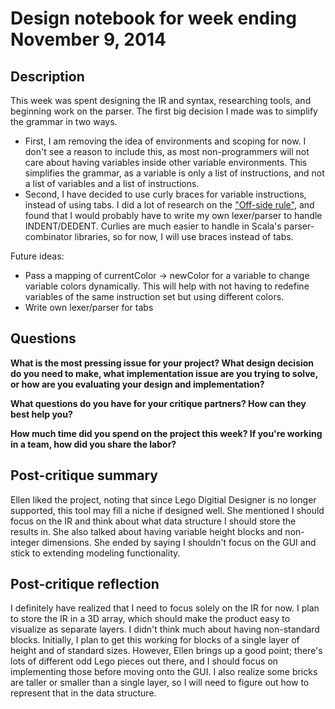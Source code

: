# Design notebook for week ending November 9, 2014

## Description

This week was spent designing the IR and syntax, researching tools, and beginning work on the parser. The first big decision I made was to simplify the grammar in two ways. 
* First, I am removing the idea of environments and scoping for now. I don't see a reason to include this, as most non-programmers will not care about having variables inside other variable environments. This simplifies the grammar, as a variable is only a list of instructions, and not a list of variables and a list of instructions.
* Second, I have decided to use curly braces for variable instructions, instead of using tabs. I did a lot of research on the ["Off-side rule"](http://en.wikipedia.org/wiki/Off-side_rule), and found that I would probably have to write my own lexer/parser to handle INDENT/DEDENT. Curlies are much easier to handle in Scala's parser-combinator libraries, so for now, I will use braces instead of tabs.

Future ideas:
* Pass a mapping of currentColor -> newColor for a variable to change variable colors dynamically. This will help with not having to redefine variables of the same instruction set but using different colors.
* Write own lexer/parser for tabs

## Questions

**What is the most pressing issue for your project? What design decision do
you need to make, what implementation issue are you trying to solve, or how
are you evaluating your design and implementation?**

**What questions do you have for your critique partners? How can they best help
you?**

**How much time did you spend on the project this week? If you're working in a
team, how did you share the labor?**

## Post-critique summary
Ellen liked the project, noting that since Lego Digitial Designer is no longer supported, this tool may fill a niche if designed well. She mentioned I should focus on the IR and think about what data structure I should store the results in. She also talked about having variable height blocks and non-integer dimensions. She ended by saying I shouldn't focus on the GUI and stick to extending modeling functionality.

## Post-critique reflection
I definitely have realized that I need to focus solely on the IR for now. I plan to store the IR in a 3D array, which should make the product easy to visualize as separate layers.
I didn't think much about having non-standard blocks. Initially, I plan to get this working for blocks of a single layer of height and of standard sizes. However, Ellen brings up a good point; there's lots of different odd Lego pieces out there, and I should focus on implementing those before moving onto the GUI. I also realize some bricks are taller or smaller than a single layer, so I will need to figure out how to represent that in the data structure. 

